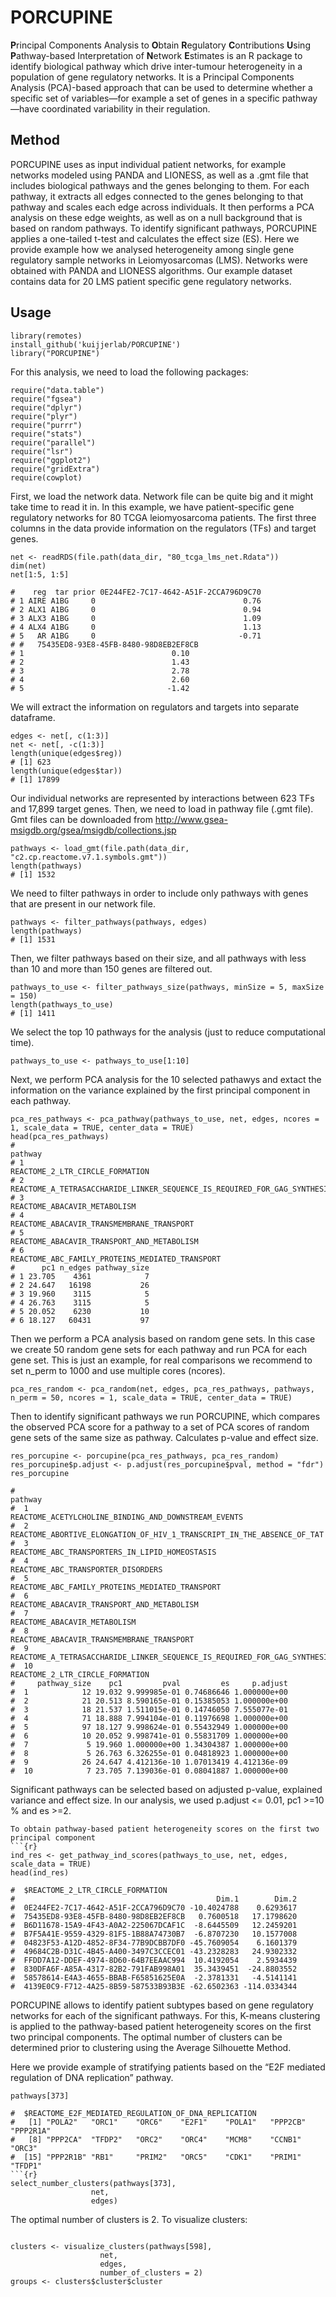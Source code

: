 # PORCUPINE
**P**rincipal Components Analysis to **O**btain **R**egulatory **C**ontributions **U**sing **P**athway-based Interpretation of **N**etwork **E**stimates is an R package to identify biological pathway which drive inter-tumour heterogeneity in a population of gene regulatory networks. It is a Principal Components Analysis (PCA)-based approach that can be used to determine whether a specific set of variables—for example a set of genes in a specific pathway—have coordinated variability in their regulation.

## Method
PORCUPINE uses as input individual patient networks, for example networks modeled using PANDA and LIONESS, as well as a .gmt file that includes biological pathways and the genes belonging to them. For each pathway, it extracts all edges connected to the genes belonging to that pathway and scales each edge across individuals. It then performs a PCA analysis on these edge weights, as well as on a null background that is based on random pathways. To identify significant pathways, PORCUPINE applies a one-tailed t-test and calculates the effect size (ES). 
Here we provide example how we analysed heterogeneity among single gene regulatory sample networks in Leiomyosarcomas (LMS). Networks were obtained with PANDA and LIONESS algorithms. Our example dataset contains data for 20 LMS patient specific gene regulatory networks. 

## Usage

```{r}
library(remotes)
install_github('kuijjerlab/PORCUPINE')
library("PORCUPINE")

```
For this analysis, we need to load the following packages:
```{r}
require("data.table")
require("fgsea")
require("dplyr")
require("plyr")
require("purrr")
require("stats")
require("parallel")
require("lsr")
require("ggplot2")
require("gridExtra")
require(cowplot)

```
First, we load the network data. Network file can be quite big and it might take time to read it in.
In this example, we have patient-specific gene regulatory networks for 80 TCGA leiomyosarcoma patients.
The first three columns in the data provide information on the regulators (TFs) and target genes. 

```{r}
net <- readRDS(file.path(data_dir, "80_tcga_lms_net.Rdata"))
dim(net)
net[1:5, 1:5]

#    reg  tar prior 0E244FE2-7C17-4642-A51F-2CCA796D9C70
# 1 AIRE A1BG     0                                 0.76
# 2 ALX1 A1BG     0                                 0.94
# 3 ALX3 A1BG     0                                 1.09
# 4 ALX4 A1BG     0                                 1.13
# 5   AR A1BG     0                                -0.71
# #   75435ED8-93E8-45FB-8480-98D8EB2EF8CB
# 1                                 0.10
# 2                                 1.43
# 3                                 2.78
# 4                                 2.60
# 5                                -1.42
```
We will extract the information on regulators and targets into separate dataframe.

```{r}
edges <- net[, c(1:3)]
net <- net[, -c(1:3)]
length(unique(edges$reg))
# [1] 623
length(unique(edges$tar))
# [1] 17899

```
Our individual networks are represented by interactions between 623 TFs and 17,899 target genes.
Then, we need to load in pathway file (.gmt file). Gmt files can be downloaded from http://www.gsea-msigdb.org/gsea/msigdb/collections.jsp
```{r}
pathways <- load_gmt(file.path(data_dir, "c2.cp.reactome.v7.1.symbols.gmt"))
length(pathways)
# [1] 1532
```
We need to filter pathways in order to include only pathways with genes that are present in our network file. 
```{r}
pathways <- filter_pathways(pathways, edges)
length(pathways)
# [1] 1531
```
Then, we filter pathways based on their size, and all pathways with less than 10 and more than 150 genes are filtered out. 
```{r}
pathways_to_use <- filter_pathways_size(pathways, minSize = 5, maxSize = 150)
length(pathways_to_use)
# [1] 1411
```
We select the top 10 pathways for the analysis (just to reduce computational time).
```{r}
pathways_to_use <- pathways_to_use[1:10]
```
Next, we perform PCA analysis for the 10 selected pathawys and extact the information on the variance explained by the first principal component in each pathway.
```{r}
pca_res_pathways <- pca_pathway(pathways_to_use, net, edges, ncores = 1, scale_data = TRUE, center_data = TRUE)
head(pca_res_pathways)
#                                                                    pathway
# 1                                          REACTOME_2_LTR_CIRCLE_FORMATION
# 2 REACTOME_A_TETRASACCHARIDE_LINKER_SEQUENCE_IS_REQUIRED_FOR_GAG_SYNTHESIS
# 3                                             REACTOME_ABACAVIR_METABOLISM
# 4                                REACTOME_ABACAVIR_TRANSMEMBRANE_TRANSPORT
# 5                               REACTOME_ABACAVIR_TRANSPORT_AND_METABOLISM
# 6                          REACTOME_ABC_FAMILY_PROTEINS_MEDIATED_TRANSPORT
#      pc1 n_edges pathway_size
# 1 23.705    4361            7
# 2 24.647   16198           26
# 3 19.960    3115            5
# 4 26.763    3115            5
# 5 20.052    6230           10
# 6 18.127   60431           97

```
Then we perform a PCA analysis based on random gene sets. In this case we create 50 random gene sets for each pathway and run PCA for each gene set. This is just an example, for real comparisons we recommend to set n_perm to 1000 and use multiple cores (ncores).

```{r}
pca_res_random <- pca_random(net, edges, pca_res_pathways, pathways, n_perm = 50, ncores = 1, scale_data = TRUE, center_data = TRUE)

```
Then to identify significant pathways we run PORCUPINE, which compares the observed PCA score for a pathway to a set of PCA scores of random gene sets of the same size as pathway. Calculates p-value and effect size.

```{r}
res_porcupine <- porcupine(pca_res_pathways, pca_res_random)
res_porcupine$p.adjust <- p.adjust(res_porcupine$pval, method = "fdr")
res_porcupine

#                                                                      pathway
#  1                      REACTOME_ACETYLCHOLINE_BINDING_AND_DOWNSTREAM_EVENTS
#  2    REACTOME_ABORTIVE_ELONGATION_OF_HIV_1_TRANSCRIPT_IN_THE_ABSENCE_OF_TAT
#  3                            REACTOME_ABC_TRANSPORTERS_IN_LIPID_HOMEOSTASIS
#  4                                        REACTOME_ABC_TRANSPORTER_DISORDERS
#  5                           REACTOME_ABC_FAMILY_PROTEINS_MEDIATED_TRANSPORT
#  6                                REACTOME_ABACAVIR_TRANSPORT_AND_METABOLISM
#  7                                              REACTOME_ABACAVIR_METABOLISM
#  8                                 REACTOME_ABACAVIR_TRANSMEMBRANE_TRANSPORT
#  9  REACTOME_A_TETRASACCHARIDE_LINKER_SEQUENCE_IS_REQUIRED_FOR_GAG_SYNTHESIS
#  10                                          REACTOME_2_LTR_CIRCLE_FORMATION
#     pathway_size    pc1         pval         es     p.adjust
#  1            12 19.032 9.999985e-01 0.74686646 1.000000e+00
#  2            21 20.513 8.590165e-01 0.15385053 1.000000e+00
#  3            18 21.537 1.511015e-01 0.14746050 7.555077e-01
#  4            71 18.888 7.994104e-01 0.11976698 1.000000e+00
#  5            97 18.127 9.998624e-01 0.55432949 1.000000e+00
#  6            10 20.052 9.998741e-01 0.55831709 1.000000e+00
#  7             5 19.960 1.000000e+00 1.34304387 1.000000e+00
#  8             5 26.763 6.326255e-01 0.04818923 1.000000e+00
#  9            26 24.647 4.412136e-10 1.07013419 4.412136e-09
#  10            7 23.705 7.139036e-01 0.08041887 1.000000e+00

```
Significant pathways can be selected based on adjusted p-value, explained variance and effect size. In our analysis, we used p.adjust <= 0.01, pc1 >=10 % and es >=2.

```
To obtain pathway-based patient heterogeneity scores on the first two principal component
```{r}
ind_res <- get_pathway_ind_scores(pathways_to_use, net, edges,  scale_data = TRUE)
head(ind_res)

#  $REACTOME_2_LTR_CIRCLE_FORMATION
#                                             Dim.1        Dim.2
#  0E244FE2-7C17-4642-A51F-2CCA796D9C70 -10.4024788    0.6293617
#  75435ED8-93E8-45FB-8480-98D8EB2EF8CB   0.7600518   17.1798620
#  B6D11678-15A9-4F43-A0A2-225067DCAF1C  -8.6445509   12.2459201
#  B7F5A41E-9559-4329-81F5-1B88A74730B7  -6.8707230   10.1577008
#  04823F53-A12D-4852-8F34-77B9DCBB7DF0 -45.7609054    6.1601379
#  49684C2B-D31C-4B45-A400-3497C3CCEC01 -43.2328283   24.9302332
#  FFDD7A12-DDEF-4974-8D60-64B7EEAAC994  10.4192054    2.5934439
#  830DFA6F-A85A-4317-82B2-791FAB998A01  35.3439451  -24.8803552
#  58578614-E4A3-4655-BBAB-F65851625E0A  -2.3781331   -4.5141141
#  4139E0C9-F712-4A25-8B59-587533B93B3E -62.6502363 -114.0334344
```
PORCUPINE allows to identify patient subtypes based on gene regulatory networks for each of the significant pathways. For this, K-means clustering is applied to the pathway-based patient heterogeneity scores on the first two principal components.
The optimal number of clusters can be determined prior to clustering using the Average Silhouette Method.

Here we provide example of stratifying patients based on the “E2F mediated regulation of DNA replication” pathway.
```{r}
pathways[373]

#  $REACTOME_E2F_MEDIATED_REGULATION_OF_DNA_REPLICATION
#   [1] "POLA2"   "ORC1"    "ORC6"    "E2F1"    "POLA1"   "PPP2CB"  "PPP2R1A"
#   [8] "PPP2CA"  "TFDP2"   "ORC2"    "ORC4"    "MCM8"    "CCNB1"   "ORC3"   
#  [15] "PPP2R1B" "RB1"     "PRIM2"   "ORC5"    "CDK1"    "PRIM1"   "TFDP1" 
```{r}
select_number_clusters(pathways[373],
                  net,
                  edges)

```
The optimal number of clusters is 2. To visualize clusters:
```{r}

clusters <- visualize_clusters(pathways[598],
                    net,
                    edges,
                    number_of_clusters = 2)
groups <- clusters$cluster$cluster

```








